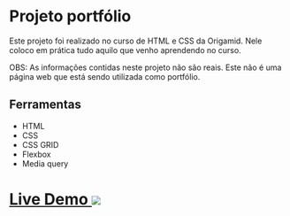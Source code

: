 # Projeto portfólio
Este projeto foi realizado no curso de HTML e CSS da Origamid. 
Nele coloco em prática tudo aquilo que venho aprendendo no curso.

OBS: As informações contidas neste projeto não são reais. Este não é uma página web que está sendo utilizada como portfólio.


<h2>Ferramentas</h2>
    <ul>
        <li>HTML</li>
        <li>CSS</li>
        <li>CSS GRID</li>
        <li>Flexbox</li>
        <li>Media query</li>
    </ul>

# <a href="https://lucianoholiv.github.io/projeto-portfolio-origamid/" target="_blank" rel="noopener noreferrer">Live Demo <img src= "https://raw.githubusercontent.com/LucianoHoliv/projeto-portfolio-origamid/main/projeto-portfolio.png"/></a>
